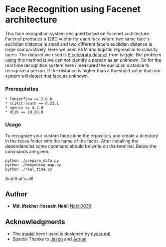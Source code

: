 # Face Recognition using Facenet architecture

This face recognition system designed based on Facenet architecture. Facenet produces a 128D vector for each face where two same face's euclidian distance is small and two different face's euclidian distance is large comparatively. Here we used SVM and logistic regression to classify faces. The dataset we used is
 [5 celebraty dataset](https://www.kaggle.com/dansbecker/5-celebrity-faces-dataset) from kaggle. But problem using this method is we can not identify a person as an unknown. So for the real time recognition system here i measured the euclidian distance to recognize a person.
 If the distance is higher than a threshold value than our system will detect that face as unknown.

### Prerequisites


```
* Tensorflow == 2.0.0
* scikit-learn == 0.22.1
* opencv == 4.2.0
* dlib == 19.20.0
```

### Usage

To recognize your custom face clone the repository and create a directory in the faces folder with the name of the faces. After installing the dependencies some command should be write on the terminal. 
Below the commands are given.

```
python ./prepare_data.py
python ./embadding_map.py
python ./real_time.py
```

And that's all!


## Author

* **Md. Iftekher Hossain Nabil** [Nabil0036](https://github.com/Nabil0036)

## Acknowledgments

* The [model](https://github.com/nyoki-mtl/keras-facenet) here i used is designed by [nyoki-mtl](https://github.com/nyoki-mtl)
* Spacial Thanks to [Jason](https://www.linkedin.com/in/jasonbrownlee/) and [Adrian](https://www.linkedin.com/in/adrian-rosebrock-59b8732a/)
